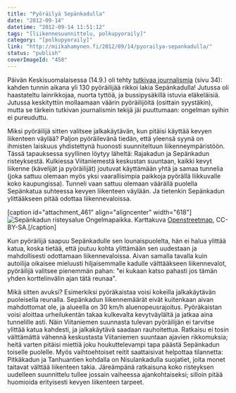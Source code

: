 ```yaml
---
title: "Pyöräilyä Sepänkadulla"
date: "2012-09-14"
datetime: "2012-09-14 11:51:12"
tags: "[liikennesuunnittelu, polkupyoraily]"
category: "[polkupyoraily]"
link: "http://miikahamynen.fi/2012/09/14/pyorailya-sepankadulla/"
status: "publish"
coverImageId: "458"
---
```


Päivän Keskisuomalaisessa (14.9.) oli tehty [tutkivaa journalismia](http://media.ksml.fi/Pdf/Autot_liikenne_14.09.2012.pdf) (sivu 34): kahden tunnin aikana yli 130 pyöräilijää rikkoi lakia Sepänkadulla! Jutussa oli haastateltu lainrikkojaa, nuorta tyttöä, ja bussipysäkillä istuvia eläkeläisiä. Jutussa keskityttiin mollaamaan väärin pyöräilijöitä (osittain syystäkin), mutta se tärkein tutkivan journalismin tekijä jäi puuttumaan: ongelman syihin ei pureuduttu.

Miksi pyöräilijä sitten valitsee jalkakäytävän, kun pitäisi käyttää kevyen liikenteen väylää? Paljon pyöräilevänä tiedän, että yleensä syynä on ihmisten laiskuus yhdistettynä huonosti suunniteltuun liikenneympäristöön. Tässä tapauksessa syyllinen löytyy läheltä: Rajakadun ja Sepänkadun risteyksestä. Kulkiessa Viitaniemestä keskustan suuntaan, kaikki kevyt liikenne (kävelijät ja pyöräilijät) joutuvat käyttämään yhtä ja samaa tunnelia (joka sattuu olemaan myös yksi vaarallisimpia paikkoja pyörällä liikkuvalle koko kaupungissa). Tunneli vaan sattuu olemaan väärällä puolella Sepänkatua suhteessa kevyen liikenteen väylään. Ja tietenkin Sepänkadun ylittääkseen pitää odottaa liikennevaloissa.

\[caption id="attachment\_461" align="aligncenter" width="618"\]![](http://miikahamynen.fi/wp-content/uploads/2012/09/sepankatu1.png "Sepänkadun risteysalue") Ongelmapaikka. Karttakuva [Openstreetmap](http://www.openstreetmap.org/), CC-BY-SA.\[/caption\]

Kun pyöräilijä saapuu Sepänkadulle sen lounaispuolelta, hän ei halua ylittää katua, koska tietää, että joutuu kohta ylittämään sen uudestaan ja mahdollisesti odottamaan liikennevaloissa. Aivan samalla tavalla kuin autoilija oikaisee mieluusti hiljaisemmalle kadulle välttääkseen liikennevalot, pyöräilijä valitsee pienemmän pahan: "ei kukaan katso pahasti jos tämän yhden korttelinvälin ajan tätä reunaa".

Mikä sitten avuksi? Esimerkiksi pyöräkaistaa voisi kokeilla jalkakäytävän puoleisella reunalla. Sepänkadun liikennemäärät eivät kuitenkaan aivan mahdottomat ole, ja alueella on 30 km/h aluenopeusrajoitus. Pyöräkaistan voisi aloittaa urheilukentän takaa kulkevalta kevytväylältä ja jatkaa aina tunnelille asti. Näin Viitaniemen suunnasta tulevan pyöräilijän ei tarvitse ylittää katua kahdesti, ja jalkakäytävä saadaan rauhoitettua. Ratkaisu ei tosin välttämättä vähennä keskustasta Viitaniemen suuntaan ajavien rikkomuksia; heitä varten pitäisi miettiä joku houkuttelevampi tapa päästä Sepänkadun toiselle puolelle. Myös vaihtoehtoiset reitit saattaisivat helpottaa tilannetta: Pitkäkadun ja Tanhuantien kohdalla on Nisulankadulla suojatiet, joita monet taitavat välttää liikenteen takia. Järeämpänä ratkaisuna koko risteyksen uudelleen suunnittelu tullee jossain vaiheessa ajankohtaiseksi; silloin pitää huomioida erityisesti kevyen liikenteen tarpeet.
